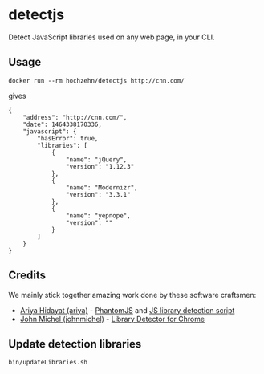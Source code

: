 # detectjs
Detect JavaScript libraries used on any web page, in your CLI.

## Usage

    docker run --rm hochzehn/detectjs http://cnn.com/
    
gives

    {
        "address": "http://cnn.com/",
        "date": 1464338170336,
        "javascript": {
            "hasError": true,
            "libraries": [
                {
                    "name": "jQuery",
                    "version": "1.12.3"
                },
                {
                    "name": "Modernizr",
                    "version": "3.3.1"
                },
                {
                    "name": "yepnope",
                    "version": ""
                }
            ]
        }
    }

## Credits

We mainly stick together amazing work done by these software craftsmen:

- [Ariya Hidayat (ariya)](https://github.com/ariya) - [PhantomJS](https://github.com/ariya/phantomjs) and [JS library detection script](http://ariya.ofilabs.com/2013/07/detecting-js-libraries-versions.html)
- [John Michel (johnmichel)](https://github.com/johnmichel) - [Library Detector for Chrome](https://github.com/johnmichel/Library-Detector-for-Chrome)

## Update detection libraries

    bin/updateLibraries.sh
